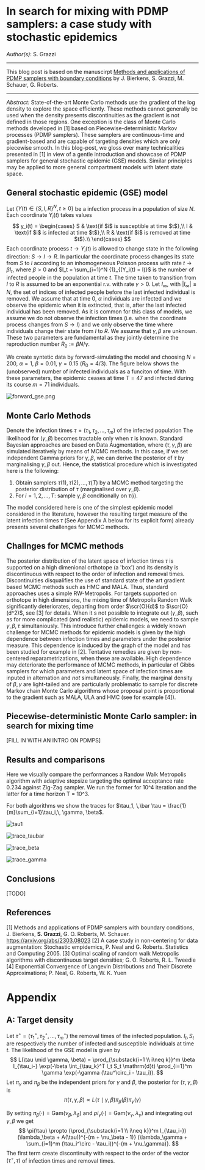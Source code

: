 # In search for mixing with PDMP samplers: a case study with stochastic epidemics
*Author(s)*: S. Grazzi
******
This blog post is based on the manuscirpt [Methods and applications of PDMP samplers with boundary conditions](https://arxiv.org/abs/2303.08023) by J. Bierkens, S. Grazzi, M. Schauer, G. Roberts. 
******
*Abstract:* State-of-the-art Monte Carlo methods use the gradient of the log density to explore the space efficiently. These methods cannot generally be used when the density presents discontinuities as the gradient is not defined in those regions.  One exception is the class of Monte Carlo methods developed in [1] based on Piecewise-deterministic Markov processes (PDMP samplers). These samplers are continuous-time and  gradient-based  and are capable of targeting densities which are only piecewise smooth.  In this blog-post, we gloss over many technicalities presented in [1] in view of a gentle introduction and showcase of PDMP samplers for general stochastic epidemic (GSE) models. Similar principles may be applied to more general compartment models with latent state space.
## General stochastic epidemic (GSE) model
Let  $\{Y(t) \in \{S, I, R\}^N, t\ge 0\}$ be a infection process in a population of size $N$. Each coordinate $Y_i(t)$ takes values
$$
y_i(t) = \begin{cases}
    S & \text{if $i$ is susceptible at time $t$},\\
    I & \text{if $i$ is infected at time $t$},\\
    R & \text{if $i$ is removed at time $t$}.\\
\end{cases}
$$
Each coordinate process $t \to Y_i(t)$ is allowed to change state in the following direction:  $S \to I \to R$. In particular the coordinate process changes its state from $S$ to $I$ according to an inhomogeneous Poisson process with rate $t \to \beta I_t$, where $\beta>0$ and $I_t = \sum_{i=1}^N {1}_{(Y_i(t) = I)}$ is the number of infected people in the population at time $t$. The time taken to transition from $I$ to $R$ is assumed to be an exponential r.v. with rate $\gamma>0$. 
Let $I_\infty$, with $|I_\infty| \le N$, the set of indices of infected people before the last infected individual is removed. We assume that at time $0$, $\alpha$ individuals are infected and we observe the epidemic when it is extincted, that is, after the last infected individual has been removed. As it is common for this class of models, we assume we do not observe the infection times (i.e. when the coordinate process changes from $S \to I$) and we only  observe the time where individuals change their state from $I$ to $R$. We assume that $\gamma, \beta$ are unknown. These two parameters are fundamental as they jointly determine the reproduction number $R_0 := \beta N/\gamma$.

We create syntetic data by forward-simulating the model and choosing $N = 200$, $\alpha = 1$, $\beta = 0.01$, $\gamma = 0.15$ ($R_0 = 4/3$). The figure below shows the (unobserved) number of infected individuals as a funciton of time. With these parameters, the epidemic ceases at time $T = 47$ and infected during its course $m = 71$ individuals. 

![forward_gse.png](output/forward_gse.png)

## Monte Carlo Methods
Denote the infection times $\tau = (\tau_1,\tau_2,\dots,\tau_m)$ of the infected population
The likelihood for $(\gamma, \beta)$ becomes tractable only when $\tau$ is known. Standard Bayesian approaches are based on Data Augmentation, where $(\tau, \gamma, \beta)$ are simulated iteratively by means of MCMC methods. In this case, if we set independent Gamma priors for $\gamma, \beta$, we can derive the posterior of $\tau$ by marginalising $\gamma,\beta$ out. Hence, the  statistical procedure which is investigated here is the following: 
1. Obtain samplers $\tau(1), \tau(2),\dots,\tau(T)$ by a MCMC method targeting the posterior distribution of $\tau$ (marginalised over $\gamma, \beta$).
2. For $i= 1,2,\dots, T$: sample $\gamma, \beta$ conditionally on $\tau(i)$.


The model considered here is one of the simplest epidemic model considered in the literature, however the resulting target measure of the latent infection times $\tau$ (See Appendix A below for its explicit form) already presents several challenges for MCMC methods. 
<!-- <details> <summary> Click here for an explicit derivation of of the target.</summary> -->
<!--   [fill with target density] -->
<!-- </details> -->
## Challnges for MCMC methods
The posterior distribution of the latent space of infection times $\tau$ is supported on a  high dimenional orthotope (a 'box') and its density is discontinuous with respect to the order of infection and removal times. Discontinuities disqualifies the use of standard state of the art gradient based MCMC methods such as HMC and MALA. Thus, standard approaches uses a simple RW-Metropolis. For targets supported on orthotope in high dimensions, the mixing time of Metropolis Random Walk significantly deteriorates, departing from order $\scr{O}(d)$ to $\scr{O}(d^2)$, see [3] for details. When it s not possible to integrate out $(\gamma, \beta)$, such as for more complicated (and realistic) epidemic models, we need to sample $\gamma, \beta, \tau$ simultaniously. This introduce further challenges: a widely known challenge for MCMC methods for epidemic models is given by the high dependence between infection times and parameters under the posterior measure. This dependence is induced by the graph of the model and has been studied for example in [2]. Tentative remedies are given by non-centered reparametrizations, when these are available. High dependence may deteriorate the performance of MCMC methods,  in particular of Gibbs samplers for which parameters and latent space of infection times are inputed in alternation and _not_ simultaneously. Finally, the marginal density of $\beta, \gamma$ are light-tailed and are particularly problematic to sample for discrete Markov chain Monte Carlo algorithms whose proposal point is proportional to the gradient such as MALA, ULA and HMC (see for example [4]).
<!-- ## MH algorithm
For the reasons outlined in the previous section, it is common to default to gradient-agnostic MH methods. For example, it is reasonable to propose the following MH routine: for a given initial $\gamma, \tau$ 
1. pick uniformly at random $i \in \{1,2,\dots,m\}$ and propose $\tau_i$ such that $\tau^\circ_i -\tau_i \sim \mathrm{Exp}(\gamma)$. Accept the porposed point with a MH step according to $\pi(\tau)$.
2. update $\gamma \mid \tau$ from its conditional distribution. -->

## Piecewise-deterministic Monte Carlo sampler: in search for mixing time
[FILL IN WITH AN INTRO ON PDMPS]

## Results and comparisons
Here we visually compare the performances a Randow Walk Metropolis algorithm with adaptive stepsize targeting the optimal acceptance rate 0.234 against Zig-Zag sampler. We run the former for 10^4 iteration and the latter for a time horizon T = 10^3. 

For both algorithms we show the traces for $\tau_1, \,\bar \tau = \frac{1}{m}\sum_{i=1}\tau_i,\, \gamma, \beta$.

![tau1](output/tau1.png)

![trace_taubar](output/trace_taubar.png)


![trace_beta](output/trace_beta.png)


![trace_gamma](output/trace_gamma.png)


## Conclusions
[TODO]

## References
[1] Methods and applications of PDMP samplers with boundary conditions, J. Bierkens, **S. Grazzi**, G. O. Roberts, M. Schauer. https://arxiv.org/abs/2303.08023
[2] A case study in non-centering for data augmentation: Stochastic empidemics, P. Neal and G. Roberts. Statistics and Computing 2005.
[3] Optimal scaling of random walk Metropolis algorithms with discontinuous target densities; G. O. Roberts, R. L. Tweedie
[4] Exponential Convergence of Langevin Distributions and Their Discrete Approximations;  P. Neal, G. Roberts, W. K. Yuen 


# Appendix
## A: Target density
Let $\tau^\circ = (\tau_1^\circ, \tau_2^\circ,\dots,\tau_m^\circ)$ the removal times of the infected population. $I_t,S_t$ are respectively the number of infected and susceptible individuals at time $t$. The likelihood of the GSE model is given by 
$$
L(\tau \mid \gamma, \beta) = \prod_{\substack{i=1 \\ i\neq k}}^m \beta I_{\tau_i-} \exp(-\beta \int_{\tau_k}^T I_t S_t \mathrm{d}t) \prod_{i=1}^m \gamma \exp(-\gamma (\tau^\circ_i - \tau_i)).
$$
Let $\pi_\gamma$ and $\pi_\beta$ be the independent priors for $\gamma$ and $\beta$, the posterior for $(\tau, \gamma,\beta)$ is 
$$
\pi(\tau,\gamma, \beta) \propto L(\tau \mid \gamma, \beta)\pi_\beta(\beta)\pi_\gamma(\gamma)
$$

By setting  $\pi_\beta(\cdot) = \mathrm{Gam}(\nu_\beta, \lambda_\beta)$ and $pi_\gamma(\cdot) =\mathrm{Gam}(\nu_\gamma, \lambda_\gamma)$ and integrating out $\gamma, \beta$ we get 
$$
\pi(\tau) \propto (\prod_{\substack{i=1 \\ i\neq k}}^m I_{\tau_i-})(\lambda_\beta + A(\tau))^{-(m + \nu_\beta - 1)} (\lambda_\gamma + \sum_{i=1}^m (\tau_i^\circ - \tau_i))^{-(m + \nu_\gamma)}. 
$$
The first term create discontinuity with respect to the order of the vector $(\tau^\circ, \tau)$ of infection times and removal times.


